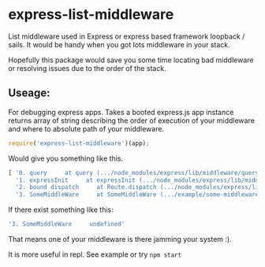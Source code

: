# express-list-middleware
List middleware used in Express or express based framework loopback / sails. It would be handy when you got lots middleware in your stack.

Hopefully this package would save you some time locating bad middleware or resolving issues due to the order of the stack.

## Useage:
For debugging express apps.
Takes a booted express.js app instance returns array of string describing the order of execution of your middleware and where to absolute path of your middleware.

```js
require('express-list-middleware')(app);
```
Would give you something like this.

```js
[ '0. query     at query (.../node_modules/express/lib/middleware/query.js:39:13)',
  '1. expressInit     at expressInit (.../node_modules/express/lib/middleware/init.js:23:41)',
  '2. bound dispatch     at Route.dispatch (.../node_modules/express/lib/router/route.js:105:19)',
  '3. SomeMiddleWare     at SomeMiddleWare (.../example/some-middleware.js:2:6)' ]
```
If there exist something like this:

```js
'3. SomeMiddleWare     undefined'
```
That means one of your middleware is there jamming your system :).

It is more useful in repl. See example or try ```npm start```